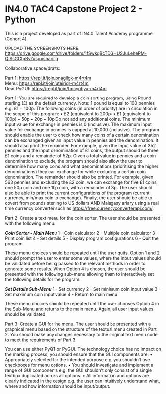 # IN4.0 TAC4 Capstone Project 2 - Python

This is a project developed as part of IN4.0 Talent Academy programme (Cohort 4).

UPLOAD THE SCREENSHOTS HERE: https://drive.google.com/drive/folders/1fSwkqBcTDGHUSJuLehePM-QISsGCtpBv?usp=sharing

Collaborative space/drafts:

Part 1: https://repl.it/join/pnagllgk-m4rt4m <br>
Menu: https://repl.it/join/uteirigr-m4rt4m <br>
Dear PyGUI: https://repl.it/join/fmcyqhyx-m4rt4m <br>

Part 1:
You are required to develop a coin sorting program, using Pound sterling (£) as the default currency. Note: 1 pound is equal to 100 pennies e.g. £1 = 100p.
The following coins (in order of priority) are in circulation in the scope of this program:
• £2 (equivalent to 200p)
• £1 (equivalent to 100p)
• 50p
• 20p
• 10p
Do not add any additional coins. The minimum input value for exchange in pennies is 0 (inclusive). The maximum input value for exchange in pennies is capped at 10,000 (inclusive).
The program should enable the user to check how many coins of a certain denomination can be exchanged given an input value in pennies and the denomination. It should also print the remainder. For example, given the input value of 352 pennies and the input denomination of £1 coins, the output should be three £1 coins and a remainder of 52p.
Given a total value in pennies and a coin denomination to exclude, the program should also allow the user to determine how many coins and what denominations (prioritising the higher denominations) they can exchange for while excluding a certain coin denomination. The remainder should also be printed. For example, given 563 pennies and excluding the £2 coin, we can exchange for five £1 coins, one 50p coin and one 10p coin, with a remainder of 3p.
The user should also be able to print the current configurations of the program (current currency, min/max coin to exchange).
Finally, the user should be able to covert from pounds sterling to US dollars AND Malagasy ariary using a real time currency converter such as https://free.currencyconverterapi.com/.

Part 2:
Create a text menu for the coin sorter. The user should be presented with the following menu:

***Coin Sorter - Main Menu*** 
1 - Coin calculator 
2 - Multiple coin calculator 
3 - Print coin list 
4 - Set details 
5 - Display program configurations 
6 - Quit the program

These menu choices should be repeated until the user quits. Option 1 and 2 should prompt the user to enter some values, where the input values should be validated before being passed to the relevant methods in order to generate some results.
When Option 4 is chosen, the user should be presented with the following sub-menu allowing them to interactively set the following details for the program:

***Set Details Sub-Menu*** 
1 - Set currency 
2 - Set minimum coin input value 
3 - Set maximum coin input value 
4 - Return to main menu

These menu choices should be repeated until the user chooses Option 4 in the Sub-Menu and returns to the main menu. Again, all user input values should be validated.

Part 3:
Create a GUI for the menu. The user should be presented with a graphical menu based on the structure of the textual menu created in Part 2. You should make any changes necessary to the original text menu code to meet the requirements of Part 3.

You can use either PyQT or PyGUI. The technology choice has no impact on the marking process; you should ensure that the GUI components are:
• Appropriately selected for the intended purpose e.g. you shouldn’t use checkboxes for menu options.
• You should investigate and implement a range of GUI components e.g. the GUI shouldn’t only consist of a single textbox duplicated across all options.
• All information and options are clearly indicated in the design e.g. the user can intuitively understand what, where and how information should be input/output.
